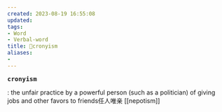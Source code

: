 ```yaml
---
created: 2023-08-19 16:55:08
updated: 
tags: 
- Word
- Verbal-word
title: 🚩cronyism
aliases:
- 
---
```


<pre><strong>cronyism</strong></pre>
: the unfair practice by a powerful person (such as a politician) of giving jobs and other favors to friends任人唯亲
[[nepotism]]